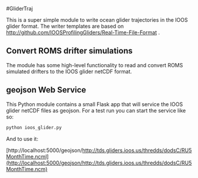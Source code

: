 #GliderTraj

This is a super simple module to write ocean glider trajectories in the IOOS glider format. The writer templates are based on http://github.com/IOOSProfilingGliders/Real-Time-File-Format .

## Convert ROMS drifter simulations

The module has some high-level functionality to read and convert ROMS simulated drifters to the IOOS glider netCDF format.

## geojson Web Service

This Python module contains a small Flask app that will service the IOOS glider netCDF files as geojson. For a test run you can start the service like so:

```bash
python ioos_glider.py
```

And to use it:

[http://localhost:5000/geojson/http://tds.gliders.ioos.us/thredds/dodsC/RU5MonthTime.ncml](http://localhost:5000/geojson/http://tds.gliders.ioos.us/thredds/dodsC/RU5MonthTime.ncm)